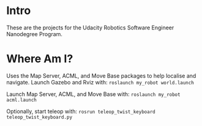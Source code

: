 # Intro
These are the projects for the Udacity Robotics Software Engineer Nanodegree Program.



# Where Am I?
Uses the Map Server, ACML, and Move Base packages to help localise and navigate.
Launch Gazebo and Rviz with:
`roslaunch my_robot world.launch`

Launch Map Server, ACML, and Move Base with:
`roslaunch my_robot acml.launch`

Optionally, start teleop with:
`rosrun teleop_twist_keyboard teleop_twist_keyboard.py`

